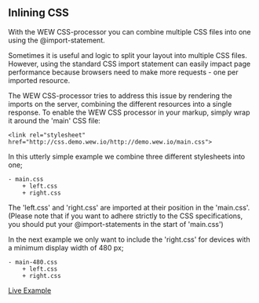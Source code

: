 ## Inlining CSS

With the WEW CSS-processor you can combine multiple CSS files into one using the @import-statement.

Sometimes it is useful and logic to split your layout into multiple CSS files. However, using the standard CSS import statement can easily impact page performance because browsers need to make more requests - one per imported resource.

The WEW CSS-processor tries to address this issue by rendering the imports on the server, combining the different resources into a single response. To enable the WEW CSS processor in your markup, simply wrap it around the 'main' CSS file:

	<link rel="stylesheet" href="http://css.demo.wew.io/http://demo.wew.io/main.css">

In this utterly simple example we combine three different stylesheets into one;

	- main.css
		+ left.css
		+ right.css

The 'left.css' and 'right.css' are imported at their position in the 'main.css'. (Please note that if you want to adhere strictly to the CSS specifications, you should put your @import-statements in the start of 'main.css')


In the next example we only want to include the 'right.css' for devices with a minimum display width of 480 px;

	- main-480.css
		+ left.css
		+ right.css

[Live Example](http://demo.wew.io/CSS-processor/examples/inlining/)

